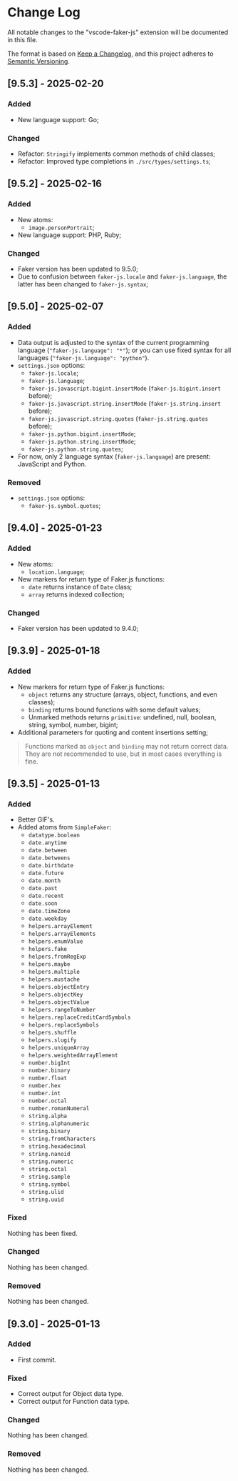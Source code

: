 # Change Log

All notable changes to the "vscode-faker-js" extension will be documented in this file.

The format is based on [Keep a Changelog](https://keepachangelog.com/en/1.1.0/),
and this project adheres to [Semantic Versioning](https://semver.org/spec/v2.0.0.html).

## [9.5.3] - 2025-02-20

### Added

-   New language support: Go;

### Changed

-   Refactor: `Stringify` implements common methods of child classes;
-   Refactor: Improved type completions in `./src/types/settings.ts`;

## [9.5.2] - 2025-02-16

### Added

-   New atoms:
    -   `image.personPortrait`;
-   New language support: PHP, Ruby;

### Changed

-   Faker version has been updated to 9.5.0;
-   Due to confusion between `faker-js.locale` and `faker-js.language`, the latter has been changed to `faker-js.syntax`;

## [9.5.0] - 2025-02-07

### Added

-   Data output is adjusted to the syntax of the current programming language (`"faker-js.language": "*"`); or you can use fixed syntax for all languages (`"faker-js.language": "python"`).
-   `settings.json` options:
    -   `faker-js.locale`;
    -   `faker-js.language`;
    -   `faker-js.javascript.bigint.insertMode` (`faker-js.bigint.insert` before);
    -   `faker-js.javascript.string.insertMode` (`faker-js.string.insert` before);
    -   `faker-js.javascript.string.quotes` (`faker-js.string.quotes` before);
    -   `faker-js.python.bigint.insertMode`;
    -   `faker-js.python.string.insertMode`;
    -   `faker-js.python.string.quotes`;
-   For now, only 2 language syntax (`faker-js.language`) are present: JavaScript and Python.

### Removed

-   `settings.json` options:
    -   `faker-js.symbol.quotes`;

## [9.4.0] - 2025-01-23

### Added

-   New atoms:
    -   `location.language`;
-   New markers for return type of Faker.js functions:
    -   `date` returns instance of `Date` class;
    -   `array` returns indexed collection;

### Changed

-   Faker version has been updated to 9.4.0;

## [9.3.9] - 2025-01-18

### Added

-   New markers for return type of Faker.js functions:
    -   `object` returns any structure (arrays, object, functions, and even classes);
    -   `binding` returns bound functions with some default values;
    -   Unmarked methods returns `primitive`: undefined, null, boolean, string, symbol, number, bigint;
-   Additional parameters for quoting and content insertions setting;

> Functions marked as `object` and `binding` may not return correct data.
> They are not recommended to use, but in most cases everything is fine.

## [9.3.5] - 2025-01-13

### Added

-   Better GIF's.
-   Added atoms from `SimpleFaker`:
    -   `datatype.boolean`
    -   `date.anytime`
    -   `date.between`
    -   `date.betweens`
    -   `date.birthdate`
    -   `date.future`
    -   `date.month`
    -   `date.past`
    -   `date.recent`
    -   `date.soon`
    -   `date.timeZone`
    -   `date.weekday`
    -   `helpers.arrayElement`
    -   `helpers.arrayElements`
    -   `helpers.enumValue`
    -   `helpers.fake`
    -   `helpers.fromRegExp`
    -   `helpers.maybe`
    -   `helpers.multiple`
    -   `helpers.mustache`
    -   `helpers.objectEntry`
    -   `helpers.objectKey`
    -   `helpers.objectValue`
    -   `helpers.rangeToNumber`
    -   `helpers.replaceCreditCardSymbols`
    -   `helpers.replaceSymbols`
    -   `helpers.shuffle`
    -   `helpers.slugify`
    -   `helpers.uniqueArray`
    -   `helpers.weightedArrayElement`
    -   `number.bigInt`
    -   `number.binary`
    -   `number.float`
    -   `number.hex`
    -   `number.int`
    -   `number.octal`
    -   `number.romanNumeral`
    -   `string.alpha`
    -   `string.alphanumeric`
    -   `string.binary`
    -   `string.fromCharacters`
    -   `string.hexadecimal`
    -   `string.nanoid`
    -   `string.numeric`
    -   `string.octal`
    -   `string.sample`
    -   `string.symbol`
    -   `string.ulid`
    -   `string.uuid`

### Fixed

Nothing has been fixed.

### Changed

Nothing has been changed.

### Removed

Nothing has been changed.

## [9.3.0] - 2025-01-13

### Added

-   First commit.

### Fixed

-   Correct output for Object data type.
-   Correct output for Function data type.

### Changed

Nothing has been changed.

### Removed

Nothing has been changed.
